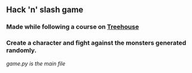 ## Hack 'n' slash game
### Made while following a course on [Treehouse](http://referrals.trhou.se/peterlodri)
### Create a character and fight against the monsters generated randomly.
*game.py is the main file*
